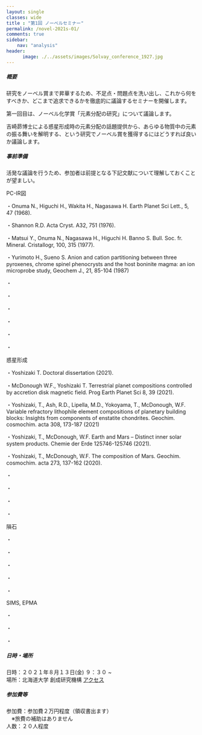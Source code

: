 ```yaml
---
layout: single
classes: wide
title : "第1回 ノーベルセミナー"
permalink: /novel-2021s-01/
comments: true
sidebar: 
    nav: "analysis"
header:
      image: ./../assets/images/Solvay_conference_1927.jpg
---
```

##### 概要 
研究をノーベル賞まで昇華するため、不足点・問題点を洗い出し、これから何をすべきか、どこまで追求できるかを徹底的に議論するセミナーを開催します。    

第一回目は、ノーベル化学賞「元素分配の研究」について議論します。

吉崎昴博士による惑星形成時の元素分配の話題提供から、あらゆる物質中の元素の振る舞いを解明する、という研究でノーベル賞を獲得するにはどうすれば良いか議論します。

##### 事前準備
活発な議論を行うため、参加者は前提となる下記文献について理解しておくことが望ましい。

PC-IR図

・Onuma N., Higuchi H., Wakita H., Nagasawa H. Earth Planet Sci Lett., 5, 47 (1968).

・Shannon R.D. Acta Cryst. A32, 751 (1976).

・Matsui Y., Onuma N., Nagasawa H., Higuchi H. Banno S. Bull. Soc. fr. Mineral. Cristallogr, 100, 315 (1977).

・Yurimoto H., Sueno S. Anion and cation partitioning between three pyroxenes, chrome spinel phenocrysts and the host boninite magma: an ion microprobe study, Geochem J., 21, 85-104 (1987) 

・

・

・

・

・

・


惑星形成

・Yoshizaki T. Doctoral dissertation (2021).

・McDonough W.F., Yoshizaki T. Terrestrial planet compositions controlled by accretion disk magnetic field. Prog Earth Planet Sci 8, 39 (2021).

・Yoshizaki, T., Ash, R.D., Lipella, M.D., Yokoyama, T., McDonough, W.F. Variable refractory lithophile element compositions of planetary building blocks: Insights from components of enstatite chondrites. Geochim. cosmochim. acta 308, 173-187 (2021)

・Yoshizaki, T., McDonough, W.F.  Earth and Mars – Distinct inner solar system products. Chemie der Erde 125746-125746 (2021).

・Yoshizaki, T., McDonough, W.F.  The composition of Mars. Geochim. cosmochim. acta 273, 137-162 (2020).

・

・

・

・


隕石

・

・

・

・

・


SIMS, EPMA

・

・

・
 
##### 日時・場所  
日時：２０２１年８月１３日(金) ９：３０ ~    
場所：北海道大学 創成研究機構 [アクセス](https://www.cris.hokudai.ac.jp/wp/wp-content/uploads/2021/03/map-1.pdf)   

##### 参加費等
参加費：参加費２万円程度（領収書出ます）   
　※旅費の補助はありません    
人数：２０人程度   
